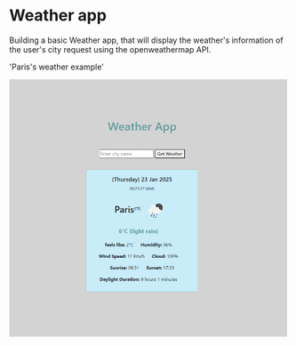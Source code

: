# Weather app

Building a basic Weather app, that will display the weather's information of the user's city request using the openweathermap API.

'Paris's weather example'

<img src="./media/images/weather_screenshot.png" alt="some sample photos" width=500>

